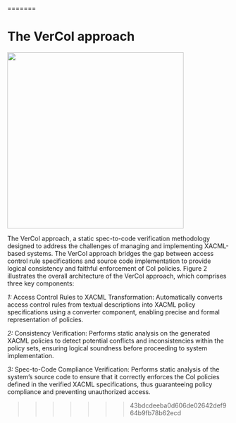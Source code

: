 
=======
# The VerCoI approach
<img src="https://github.com/user-attachments/assets/b494dc5c-2037-4d4f-9c31-9561939da599" width="400">


The VerCoI approach, a static spec-to-code verification methodology designed to address the challenges of managing and implementing XACML-based systems. The VerCoI approach bridges the gap between access control rule specifications and source code implementation to provide logical consistency and faithful enforcement of CoI policies. Figure 2 illustrates the overall architecture of the VerCoI approach, which comprises three key components:


_1:_ Access Control Rules to XACML Transformation: Automatically converts access control rules from textual descriptions into XACML policy specifications using a converter component, enabling precise and formal representation of policies.


_2:_ Consistency Verification: Performs static analysis on the generated XACML policies to detect potential conflicts and inconsistencies within the policy sets, ensuring logical soundness before proceeding to system implementation.


_3:_ Spec-to-Code Compliance Verification: Performs static analysis of the system’s source code to ensure that it correctly enforces the CoI policies defined in the verified XACML specifications, thus guaranteeing policy compliance and preventing unauthorized access.
>>>>>>> 43bdcdeeba0d606de02642def964b9fb78b62ecd

